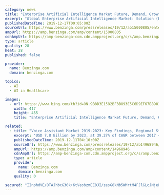 ```yaml
---
category: news
title: "Enterprise Artificial Intelligence Market Future, Demand, Growth Forecast, Emerging Audience, Segments, Sales, Profits and Statistics"
excerpt: "Global Enterprise Artificial Intelligence Market: Solution (Business Intelligence, Customer Management, Sales & Marketing), Service (Professional, Managed), Deployment, Industry Vertical (Retail, Healthcare, Automotive, Aerospace) – Forecast till 2023 The rate of changes in the industrial technology is largely driven by the inception of ..."
publishedDateTime: 2019-12-17T09:05:00Z
sourceUrl: https://www.benzinga.com/pressreleases/19/12/ab15000805/enterprise-artificial-intelligence-market-future-demand-growth-forecast-emerging-audience-segment
ampUrl: https://amp.benzinga.com/amp/content/15000805
cdnAmpUrl: https://amp-benzinga-com.cdn.ampproject.org/c/s/amp.benzinga.com/amp/content/15000805
type: article
quality: 28
heat: 28
published: false

provider:
  name: Benzinga.com
  domain: benzinga.com

topics:
  - AI
  - AI in Healthcare

images:
  - url: https://www.bing.com/th?id=ON.9B8D3E1582BF3B893E5C6D9EF67E8981
    width: 417
    height: 455
    title: "Enterprise Artificial Intelligence Market Future, Demand, Growth Forecast, Emerging Audience, Segments, Sales, Profits and Statistics"

related:
  - title: "Voice Assistant Market 2019-2023: Key Findings, Regional Study, Emerging Technologies, Business Trends, Industry Segments and Future Prospects"
    excerpt: "USD 7.8 Billion by 2023, at 39.27% of CAGR between 2017 – 2023 and Voice Assistant Market, By Technology (Speech Recognition, Text-to-Speech Recognition, Voice Recognition), Application (Messenger Bots, Websites, Contact Centers) and End User (Individual Users, SMEs, Large Enterprises). Voice assistant is a software designed to perform a ..."
    publishedDateTime: 2019-12-11T04:10:00Z
    sourceUrl: https://www.benzinga.com/pressreleases/19/12/ab14968946/voice-assistant-market-2019-2023-key-findings-regional-study-emerging-technologies-business-trend
    ampUrl: https://amp.benzinga.com/amp/content/14968946
    cdnAmpUrl: https://amp-benzinga-com.cdn.ampproject.org/c/s/amp.benzinga.com/amp/content/14968946
    type: article
    provider:
      name: Benzinga.com
      domain: benzinga.com
    quality: 0

secured: "IInphdVE/OTAJhbcG30k+KtVeobzmEE8JI/zesG8kNb5WMrtM4FJlGLcJNjeFxDOJ74zA9e6e/dEz7XsQJNFT3I8L4mSx3W4uVxQ4KuUsk5aODhAQIv53pegoVkDbevPZ+NyXkjFK4tfavQ74YIaGQGTgY7UtBJWFPypK4KcXpJMebXmMN5kvSgjHAZMIRm0Lyk1Nq3vC9BZUmP/fzXJQ6SWNAhu0O6dgFiKirPMnSv1RfhEM4uKdM8wGx6pIRjgN3weOHMEYTE+/u8037G43Q==;IyrkcOrQ68SP66az7pkEFg=="
---
```


